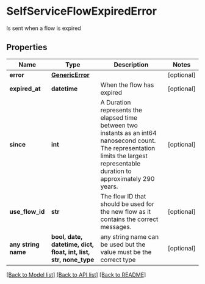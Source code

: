 # SelfServiceFlowExpiredError

Is sent when a flow is expired

## Properties
Name | Type | Description | Notes
------------ | ------------- | ------------- | -------------
**error** | [**GenericError**](GenericError.md) |  | [optional] 
**expired_at** | **datetime** | When the flow has expired | [optional] 
**since** | **int** | A Duration represents the elapsed time between two instants as an int64 nanosecond count. The representation limits the largest representable duration to approximately 290 years. | [optional] 
**use_flow_id** | **str** | The flow ID that should be used for the new flow as it contains the correct messages. | [optional] 
**any string name** | **bool, date, datetime, dict, float, int, list, str, none_type** | any string name can be used but the value must be the correct type | [optional]

[[Back to Model list]](../README.md#documentation-for-models) [[Back to API list]](../README.md#documentation-for-api-endpoints) [[Back to README]](../README.md)


